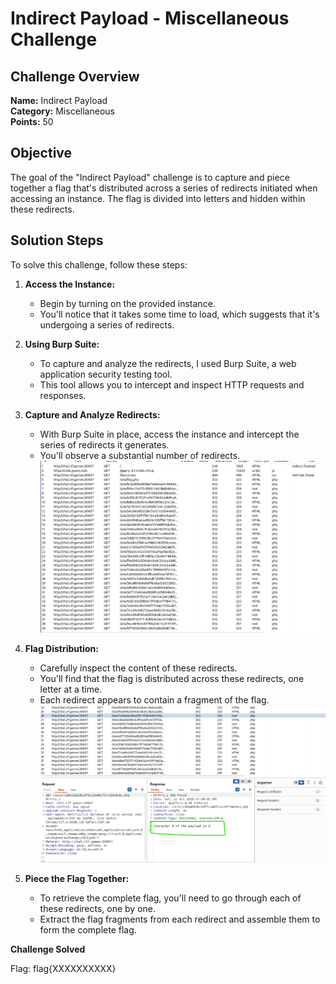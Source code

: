 # Indirect Payload - Miscellaneous Challenge

## Challenge Overview
**Name:** Indirect Payload  
**Category:** Miscellaneous  
**Points:** 50

## Objective

The goal of the "Indirect Payload" challenge is to capture and piece together a flag that's distributed across a series of redirects initiated when accessing an instance. The flag is divided into letters and hidden within these redirects.

## Solution Steps

To solve this challenge, follow these steps:

1. **Access the Instance:**
   - Begin by turning on the provided instance.
   - You'll notice that it takes some time to load, which suggests that it's undergoing a series of redirects.

2. **Using Burp Suite:**
   - To capture and analyze the redirects, I used Burp Suite, a web application security testing tool.
   - This tool allows you to intercept and inspect HTTP requests and responses.

3. **Capture and Analyze Redirects:**
   - With Burp Suite in place, access the instance and intercept the series of redirects it generates.
   - You'll observe a substantial number of redirects.
![All The Redirects](redirects.png)

4. **Flag Distribution:**
   - Carefully inspect the content of these redirects.
   - You'll find that the flag is distributed across these redirects, one letter at a time.
   - Each redirect appears to contain a fragment of the flag.
![Pieces of Flag](<flag piece.png>)

5. **Piece the Flag Together:**
   - To retrieve the complete flag, you'll need to go through each of these redirects, one by one.
   - Extract the flag fragments from each redirect and assemble them to form the complete flag.

**Challenge Solved**

Flag: flag{XXXXXXXXXX}
